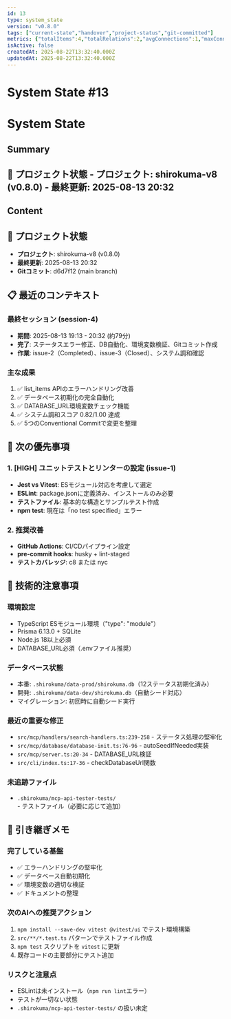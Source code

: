 ```yaml
---
id: 13
type: system_state
version: "v0.8.0"
tags: ["current-state","handover","project-status","git-committed"]
metrics: {"totalItems":4,"totalRelations":2,"avgConnections":1,"maxConnections":2,"isolatedNodes":2,"timestamp":"2025-08-13T11:33:51.027Z"}
isActive: false
createdAt: 2025-08-22T13:32:40.000Z
updatedAt: 2025-08-22T13:32:40.000Z
---
```


# System State #13

# System State

## Summary

## 📍 プロジェクト状態 - **プロジェクト**: shirokuma-v8 (v0.8.0) - **最終更新**: 2025-08-13 20:32

## Content

## 📍 プロジェクト状態
- **プロジェクト**: shirokuma-v8 (v0.8.0)
- **最終更新**: 2025-08-13 20:32
- **Gitコミット**: d6d7f12 (main branch)

## 📋 最近のコンテキスト

### 最終セッション (session-4)
- **期間**: 2025-08-13 19:13 - 20:32 (約79分)
- **完了**: ステータスエラー修正、DB自動化、環境変数検証、Gitコミット作成
- **作業**: issue-2（Completed）、issue-3（Closed）、システム調和確認

### 主な成果
1. ✅ list_items APIのエラーハンドリング改善
2. ✅ データベース初期化の完全自動化
3. ✅ DATABASE_URL環境変数チェック機能
4. ✅ システム調和スコア 0.82/1.00 達成
5. ✅ 5つのConventional Commitで変更を整理

## 🎯 次の優先事項

### 1. [HIGH] ユニットテストとリンターの設定 (issue-1)
- **Jest vs Vitest**: ESモジュール対応を考慮して選定
- **ESLint**: package.jsonに定義済み、インストールのみ必要
- **テストファイル**: 基本的な構造とサンプルテスト作成
- **npm test**: 現在は「no test specified」エラー

### 2. 推奨改善
- **GitHub Actions**: CI/CDパイプライン設定
- **pre-commit hooks**: husky + lint-staged
- **テストカバレッジ**: c8 または nyc

## 🔧 技術的注意事項

### 環境設定
- TypeScript ESモジュール環境（"type": "module"）
- Prisma 6.13.0 + SQLite
- Node.js 18以上必須
- DATABASE_URL必須（.envファイル推奨）

### データベース状態
- 本番: `.shirokuma/data-prod/shirokuma.db`（12ステータス初期化済み）
- 開発: `.shirokuma/data-dev/shirokuma.db`（自動シード対応）
- マイグレーション: 初回時に自動シード実行

### 最近の重要な修正
- `src/mcp/handlers/search-handlers.ts:239-258` - ステータス処理の堅牢化
- `src/mcp/database/database-init.ts:76-96` - autoSeedIfNeeded実装
- `src/mcp/server.ts:20-34` - DATABASE_URL検証
- `src/cli/index.ts:17-36` - checkDatabaseUrl関数

### 未追跡ファイル
- `.shirokuma/mcp-api-tester-tests/` - テストファイル（必要に応じて追加）

## 📝 引き継ぎメモ

### 完了している基盤
- ✅ エラーハンドリングの堅牢化
- ✅ データベース自動初期化
- ✅ 環境変数の適切な検証
- ✅ ドキュメントの整理

### 次のAIへの推奨アクション
1. `npm install --save-dev vitest @vitest/ui` でテスト環境構築
2. `src/**/*.test.ts` パターンでテストファイル作成
3. `npm test` スクリプトを `vitest` に更新
4. 既存コードの主要部分にテスト追加

### リスクと注意点
- ESLintは未インストール（`npm run lint`エラー）
- テストが一切ない状態
- `.shirokuma/mcp-api-tester-tests/` の扱い未定
